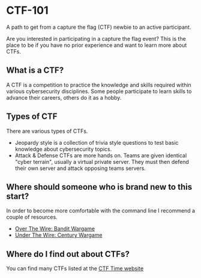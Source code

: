 # CTF-101
A path to get from a capture the flag (CTF) newbie to an active participant.

Are you interested in participating in a capture the flag event? This is the place to be if you have no prior experience and want to learn more about CTFs.

## What is a CTF?
A CTF is a competition to practice the knowledge and skills required within various cybersecurity disciplines. Some people participate to learn skills to advance their careers, others do it as a hobby.

## Types of CTF
There are various types of CTFs. 
* Jeopardy style is a collection of trivia style questions to test basic knowledge about cybersecurity topics.
* Attack & Defense CTFs are more hands on. Teams are given identical "cyber terrain", usually a virtual private server. They must then defend their own server and attack opposing teams servers.

## Where should someone who is brand new to this start?
In order to become more comfortable with the command line I recommend a couple of resources.
* [Over The Wire: Bandit Wargame](https://overthewire.org/wargames/bandit/)
* [Under The Wire: Century Wargame](https://underthewire.tech/century)

## Where do I find out about CTFs?
You can find many CTFs listed at the [CTF Time website](https://ctftime.org)
